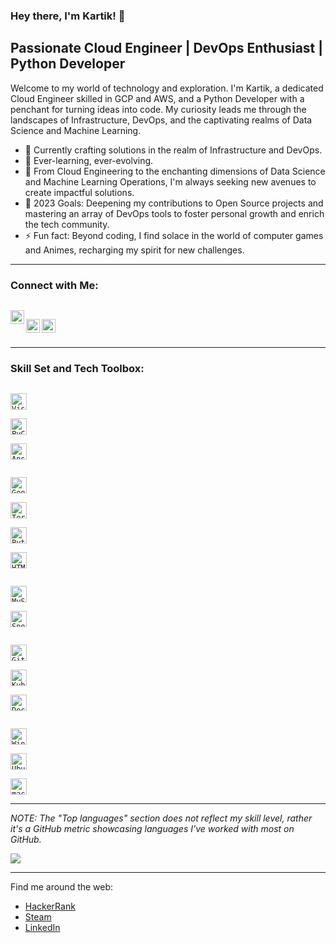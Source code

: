 ### Hey there, I'm Kartik! 👋

## Passionate Cloud Engineer | DevOps Enthusiast | Python Developer

Welcome to my world of technology and exploration. I'm Kartik, a dedicated Cloud Engineer skilled in GCP and AWS, and a Python Developer with a penchant for turning ideas into code. My curiosity leads me through the landscapes of Infrastructure, DevOps, and the captivating realms of Data Science and Machine Learning.

- 🔭 Currently crafting solutions in the realm of Infrastructure and DevOps.
- 🌱 Ever-learning, ever-evolving.
- 👯 From Cloud Engineering to the enchanting dimensions of Data Science and Machine Learning Operations, I'm always seeking new avenues to create impactful solutions.
- 🥅 2023 Goals: Deepening my contributions to Open Source projects and mastering an array of DevOps tools to foster personal growth and enrich the tech community.
- ⚡ Fun fact: Beyond coding, I find solace in the world of computer games and Animes, recharging my spirit for new challenges.

---

### Connect with Me:

[<code>
<img align="left" width="22px" src="https://cdn4.iconfinder.com/data/icons/logos-and-brands/512/160_Hackerrank_logo_logos-512.png" />
  </code>](https://www.hackerrank.com/say_rox?hr_r=1)
[<img align="left" width="22px" src="https://cdn.icon-icons.com/icons2/2407/PNG/512/steam_icon_146047.png" />][Steam]
[<img align="left" width="22px" src="https://cdn.icon-icons.com/icons2/555/PNG/512/linkedin_icon-icons.com_53609.png" />][linkedin]

<br />

---

### Skill Set and Tech Toolbox:

[<code>
<img alt="Visual Studio Code" width="26px" src="https://cdn.icon-icons.com/icons2/3053/PNG/128/microsoft_visual_studio_code_alt_macos_bigsur_icon_189952.png" />
</code>](https://code.visualstudio.com/)
[<code>
<img alt="PyCharm" width="26px" src="https://img.icons8.com/color/240/000000/pycharm.png" />
</code>](https://www.jetbrains.com/pycharm/)
[<code>
<img alt="Ansible" width="26px" src="https://cdn.icon-icons.com/icons2/2148/PNG/512/ansible_icon_132595.png" />
</code>](https://www.ansible.com/)

[<code>
<img alt="Google Cloud" width="26px" src="https://cdn.icon-icons.com/icons2/2699/PNG/128/google_cloud_logo_icon_171058.png">
</code>](https://cloud.google.com/)
[<code>
<img alt="Terraform" width="26px" src="https://cdn.icon-icons.com/icons2/2107/PNG/128/file_type_terraform_icon_130125.png">
</code>](https://www.terraform.io/)
[<code>
<img alt="Python" width="26px" src="https://img.icons8.com/color/240/000000/python.png">
</code>](https://www.python.org/)
[<code>
<img alt="HTML5" width="26px" src="https://img.icons8.com/color/240/000000/html-5.png">
</code>](https://developer.mozilla.org/en-US/docs/Web/HTML)

[<code>
<img alt="MySQL" width="26px" src="https://cdn.icon-icons.com/icons2/273/PNG/256/icon_sql_256_30046.png">
</code>](https://dev.mysql.com/)
[<code>
<img alt="Snowflake" width="26px" src="https://cdn.icon-icons.com/icons2/964/PNG/512/snowflake_icon-icons.com_74649.png">
</code>](https://www.snowflake.com/)

[<code>
<img alt="GitHub" width="26px" src="https://cdn.icon-icons.com/icons2/1907/PNG/128/iconfinder-github-4555889_121361.png">
</code>](https://github.com/)
[<code>
<img alt="Kubernetes" width="26px" src="https://cdn.icon-icons.com/icons2/2699/PNG/512/kubernetes_logo_icon_168359.png">
</code>](https://kubernetes.io/)
[<code>
<img alt="Docker" width="26px" src="https://cdn.icon-icons.com/icons2/2415/PNG/128/docker_plain_wordmark_logo_icon_146555.png">
</code>](https://www.docker.com/)

[<code>
<img alt="Windows" width="26px" src="https://img.icons8.com/color/240/000000/windows-10.png">
</code>](https://www.microsoft.com/en-us/windows)
[<code>
<img alt="Ubuntu" width="26px" src="https://img.icons8.com/color/96/000000/ubuntu--v1.png">
</code>](https://ubuntu.com/)
[<code>
<img alt="macOS" width="26px" src="https://img.icons8.com/officel/160/000000/mac-logo.png">
</code>](https://developer.apple.com/macos/)

---

_NOTE: The "Top languages" section does not reflect my skill level, rather it's a GitHub metric showcasing languages I've worked with most on GitHub._

<a href="https://github.com/rajkartik">
  <img align="center" src="https://github-readme-stats-sigma-five.vercel.app/api/top-langs/?username=rajkartik&theme=react&line_height=40&hide=css" />
</a>

---

Find me around the web:

- [HackerRank][HackerRank]
- [Steam][Steam]
- [LinkedIn][linkedin]

[Steam]: https://steamcommunity.com/profiles/76561198376698043/
[linkedin]: https://www.linkedin.com/in/kartik-raj-89762616b/
[HackerRank]: https://www.hackerrank.com/say_rox?hr_r=1


